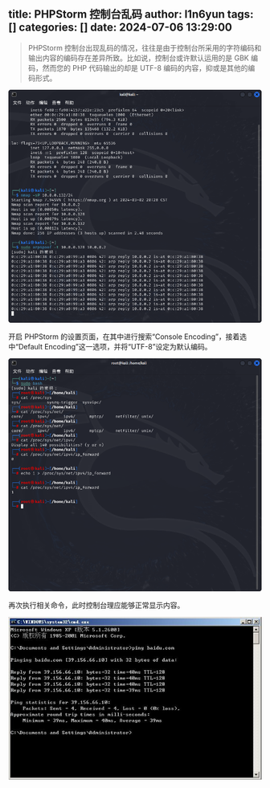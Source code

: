 title: PHPStorm 控制台乱码
author: l1n6yun
tags: []
categories: []
date: 2024-07-06 13:29:00
---
> PHPStorm 控制台出现乱码的情况，往往是由于控制台所采用的字符编码和输出内容的编码存在差异所致。比如说，控制台或许默认运用的是 GBK 编码，然而您的 PHP 代码输出的却是 UTF-8 编码的内容，抑或是其他的编码形式。


![upload successful](\images\pasted-63.png)

开启 PHPStorm 的设置页面，在其中进行搜索“Console Encoding”，接着选中“Default Encoding”这一选项，并将“UTF-8”设定为默认编码。

![upload successful](\images\pasted-64.png)

再次执行相关命令，此时控制台理应能够正常显示内容。

![upload successful](\images\pasted-65.png)
